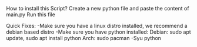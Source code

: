 How to install this Script?
  Create a new python file and paste the content of main.py
  Run this file

Quick Fixes:
  -Make sure you have a linux distro installed, we recommend a debian based distro
  -Make sure you have python installed:
    Debian:
      sudo apt update, sudo apt install python
    Arch:
      sudo pacman -Syu python
